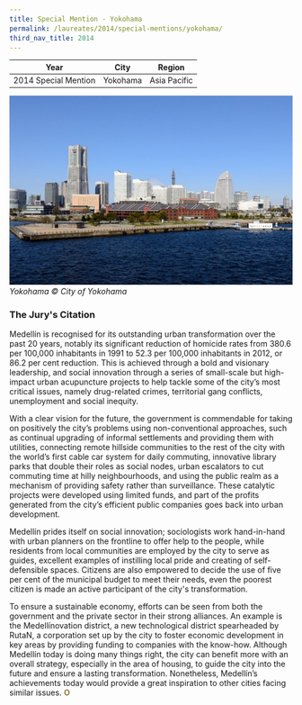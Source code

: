 ```yaml
---
title: Special Mention - Yokohama
permalink: /laureates/2014/special-mentions/yokohama/
third_nav_title: 2014
---
```


| Year | City | Region |
|--|--|--|
| 2014 Special Mention | Yokohama | Asia Pacific |

![Yokohama © City of Yokohama](/images/special-mentions/yokohama.jpg)
_Yokohama © City of Yokohama_

### **The Jury's Citation**
Medellín is recognised for its outstanding urban transformation over the past 20 years, notably its significant reduction of homicide rates from 380.6 per 100,000 inhabitants in 1991 to 52.3 per 100,000 inhabitants in 2012, or 86.2 per cent reduction. This is achieved through a bold and visionary leadership, and social innovation through a series of small-scale but high-impact urban acupuncture projects to help tackle some of the city’s most critical issues, namely drug-related crimes, territorial gang conflicts, unemployment and social inequity.

With a clear vision for the future, the government is commendable for taking on positively the city’s problems using non-conventional approaches, such as continual upgrading of informal settlements and providing them with utilities, connecting remote hillside communities to the rest of the city with the world’s first cable car system for daily commuting, innovative library parks that double their roles as social nodes, urban escalators to cut commuting time at hilly neighbourhoods, and using the public realm as a mechanism of providing safety rather than surveillance. These catalytic projects were developed using limited funds, and part of the profits generated from the city’s efficient public companies goes back into urban development.

Medellín prides itself on social innovation; sociologists work hand-in-hand with urban planners on the frontline to offer help to the people, while residents from local communities are employed by the city to serve as guides, excellent examples of instilling local pride and creating of self-defensible spaces. Citizens are also empowered to decide the use of five per cent of the municipal budget to meet their needs, even the poorest citizen is made an active participant of the city's transformation.

To ensure a sustainable economy, efforts can be seen from both the government and the private sector in their strong alliances. An example is the Medellínovation district, a new technological district spearheaded by RutaN, a corporation set up by the city to foster economic development in key areas by providing funding to companies with the know-how. Although Medellín today is doing many things right, the city can benefit more with an overall strategy, especially in the area of housing, to guide the city into the future and ensure a lasting transformation. Nonetheless, Medellín’s achievements today would provide a great inspiration to other cities facing similar issues. **<font color="#967942">O</font>**
